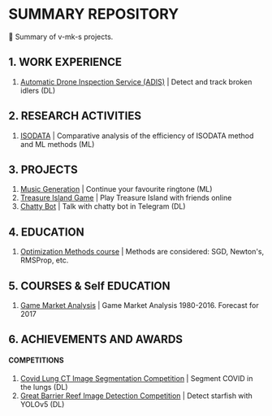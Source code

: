 # SUMMARY REPOSITORY
📕 Summary of v-mk-s projects.

## 1. WORK EXPERIENCE
1. [Automatic Drone Inspection Service (ADIS)](https://github.com/v-mk-s/Automatic-Drone-Inspection-Service-ADIS) | Detect and track broken idlers (DL)

## 2. RESEARCH ACTIVITIES
1. [ISODATA](https://github.com/v-mk-s/ISODATA) | Comparative analysis of the efficiency of ISODATA method and ML methods (ML)

## 3. PROJECTS
1. [Music Generation](https://github.com/v-mk-s/Music-Generation-ML) | Continue your favourite ringtone (ML)
2. [Treasure Island Game](https://github.com/v-mk-s/Treasure-Island-Game) | Play Treasure Island with friends online
3. [Chatty Bot](https://github.com/v-mk-s/Chatty-Bot-DL) | Talk with chatty bot in Telegram (DL)

## 4. EDUCATION
1. [Optimization Methods course](https://github.com/v-mk-s/optimization-methods) | Methods are considered: SGD, Newton's, RMSProp, etc.

## 5. COURSES & Self EDUCATION
1. [Game Market Analysis](https://github.com/v-mk-s/data-analyst) | Game Market Analysis 1980-2016. Forecast for 2017

## 6. ACHIEVEMENTS AND AWARDS
#### COMPETITIONS
1. [Covid Lung CT Image Segmentation Competition](https://github.com/v-mk-s/Competition-Covid-Lung-CT-Image-Segmentation-main) | Segment COVID in the lungs (DL)
2. [Great Barrier Reef Image Detection Competition](https://github.com/v-mk-s/Competition-Great-Barrier-Reef-Image-Detection-main) | Detect starfish with YOLOv5 (DL)
